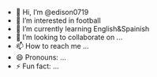 - 👋 Hi, I’m @edison0719
- 👀 I’m interested in football
- 🌱 I’m currently learning English&Spainish
- 💞️ I’m looking to collaborate on ...
- 📫 How to reach me ...
- 😄 Pronouns: ...
- ⚡ Fun fact: ...

<!---
edison0719/edison0719 is a ✨ special ✨ repository because its `README.md` (this file) appears on your GitHub profile.
You can click the Preview link to take a look at your changes.
--->

